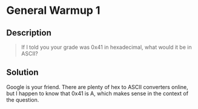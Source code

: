 # General Warmup 1
## Description
>If I told you your grade was 0x41 in hexadecimal, what would it be in ASCII?
## Solution
Google is your friend. There are plenty of hex to ASCII converters online, but I
happen to know that 0x41 is A, which makes sense in the context of the question.

